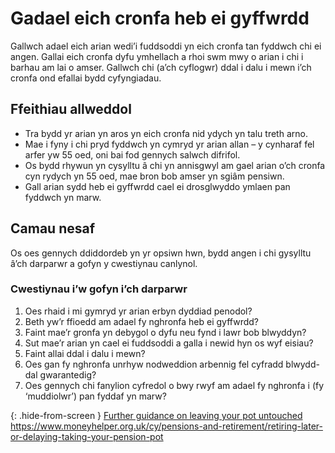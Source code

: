 # Gadael eich cronfa heb ei gyffwrdd

Gallwch adael eich arian wedi’i fuddsoddi yn eich cronfa tan fyddwch chi ei angen. Gallai eich cronfa dyfu ymhellach a rhoi swm mwy o arian i chi i barhau am lai o amser. Gallwch chi (a’ch cyflogwr) ddal i dalu i mewn i’ch cronfa ond efallai bydd cyfyngiadau.

## Ffeithiau allweddol

* Tra bydd yr arian yn aros yn eich cronfa nid ydych yn talu treth arno.
* Mae i fyny i chi pryd fyddwch yn cymryd yr arian allan – y cynharaf fel arfer yw 55 oed, oni bai fod gennych salwch difrifol.
* Os bydd rhywun yn cysylltu â chi yn annisgwyl am gael arian o’ch cronfa cyn rydych yn 55 oed, mae bron bob amser yn sgiâm pensiwn.
* Gall arian sydd heb ei gyffwrdd cael ei drosglwyddo ymlaen pan fyddwch yn marw.

## Camau nesaf

Os oes gennych ddiddordeb yn yr opsiwn hwn, bydd angen i chi gysylltu â’ch darparwr a gofyn y cwestiynau canlynol.

### Cwestiynau i’w gofyn i’ch darparwr
1. Oes rhaid i mi gymryd yr arian erbyn dyddiad penodol?
2. Beth yw’r ffioedd am adael fy nghronfa heb ei gyffwrdd?
3. Faint mae’r gronfa yn debygol o dyfu neu fynd i lawr bob blwyddyn?
4. Sut mae’r arian yn cael ei fuddsoddi a galla i newid hyn os wyf eisiau?
5. Faint allai ddal i dalu i mewn?
6. Oes gan fy nghronfa unrhyw nodweddion arbennig fel cyfradd blwydd-dal gwarantedig?
7. Oes gennych chi fanylion cyfredol o bwy rwyf am adael fy nghronfa i (fy ‘muddiolwr’) pan fyddaf yn marw?

{: .hide-from-screen }
[Further guidance on leaving your pot untouched](https://www.moneyhelper.org.uk/cy/pensions-and-retirement/retiring-later-or-delaying-taking-your-pension-pot)<br>
https://www.moneyhelper.org.uk/cy/pensions-and-retirement/retiring-later-or-delaying-taking-your-pension-pot

